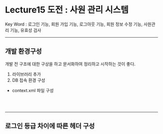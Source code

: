 # Lecture15 도전 : 사원 관리 시스템

Key Word : 로그인 기능, 회원 가입 기능, 로그아웃 기능, 회원 정보 수정 기능, 사원관리 기능, 유효성 검사 

<hr>

## 개발 환경구성

 개발 전 구조에 대한 구상을 하고 문서화하여 정리하고 시작하는 것이 좋다.   

1. 라이브러리 추가
2. DB 접속 환경 구성 
  - context.xml 파일 구성

<br><br><hr>

## 로그인 등급 차이에 따른 헤더 구성





















